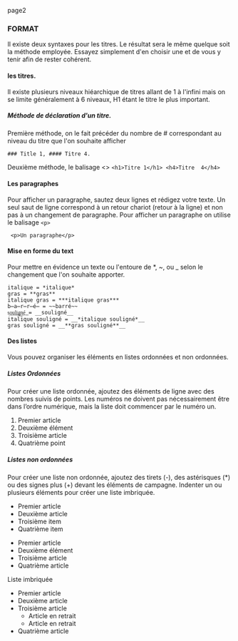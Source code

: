 page2

### FORMAT

Il existe deux syntaxes pour les titres. Le résultat sera le même quelque soit la méthode employée. Essayez simplement d'en choisir une et de vous y tenir afin de rester cohérent.

#### les titres.

Il existe plusieurs niveaux hiéarchique de titres allant de 1 à l'infini mais on se limite généralement à 6 niveaux, H1 étant le titre le plus important.

##### Méthode de déclaration d'un titre.

Première méthode, on le fait précéder du nombre de # correspondant au niveau du titre que l'on souhaite afficher

 ```### Title 1, #### Titre 4.```

Deuxième méthode, le balisage <> ```<h1>Titre 1</h1> <h4>Titre  4</h4>```


#### Les paragraphes

Pour afficher un paragraphe, sautez deux lignes et rédigez votre texte. Un seul saut de ligne correspond à un retour chariot (retour à la ligne) et non pas à un changement de paragraphe.
Pour afficher un paragraphe on utilise le balisage ```<p>```

``` <p>Un paragraphe</p>```

#### Mise en forme du text

Pour mettre en évidence un texte ou l'entoure de *, ~, ou _ selon le changement que l'on souhaite apporter.


    italique = *italique*
    gras = **gras**
    italique gras = ***italique gras***
    b̶a̶r̶r̶é̶ = ~~barré~~
    s͟o͟u͟l͟i͟g͟n͟é͟ = __souligné__
    italique souligné = __*italique souligné*__
    gras souligné = __**gras souligné**__

#### Des listes

Vous pouvez organiser les éléments en listes ordonnées et non ordonnées.

##### Listes Ordonnées

Pour créer une liste ordonnée, ajoutez des éléments de ligne avec des nombres suivis de points. Les numéros ne doivent pas nécessairement être dans l’ordre numérique, mais la liste doit commencer par le numéro un.

1. Premier article
2. Deuxième élément
3. Troisième article
4. Quatrième point

##### Listes non ordonnées

Pour créer une liste non ordonnée, ajoutez des tirets (-), des astérisques (*) ou des signes plus (+) devant les éléments de campagne. Indenter un ou plusieurs éléments pour créer une liste imbriquée.

- Premier article	
- Deuxième article
- Troisième item
- Quatrième item

* Premier article
* Deuxième élément
* Troisième article
* Quatrième article

Liste imbriquée

- Premier article
- Deuxième article
- Troisième article
    - Article en retrait
    - Article en retrait
- Quatrième article





